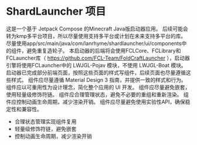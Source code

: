 # ShardLauncher 项目

这是一个基于 Jetpack Compose 的Minecraft Java版启动器应用。
后续可能会转为kmp多平台项目，所以尽量使用支持多平台或计划在未来支持多平台的库。
尽量使用app/src/main/java/com/lanrhyme/shardlauncher/ui/components中的组件，避免重复造轮子。
本启动器的后端将会使用FCLCore、FCLibrary和FCLauncher库（ https://github.com/FCL-Team/FoldCraftLauncher ），启动器引擎将使用FCLauncher中的 LWJGL-Pojav 模块，不使用 LWJGL-Boat 模块。
启动器已完成部分前端页面，按照这些页面的样式写组件，后续页面也尽量遵循这些样式。
组件应尽量遵循 Material Design 3 指南，并提供一致的样式和行为。
组件应以可重用性为设计理念，简化整个应用的 UI 开发。
组件应尽量避免嵌套，使用轻量级修饰符链。
组件应合理管理状态，避免不必要的重组和重新渲染。
组件应控制动画生命周期，减少渲染开销。
组件应尽量避免使用实验性API，确保稳定性和兼容性。

- 合理状态管理实现组件复用
- 轻量级修饰符链，避免嵌套
- 控制动画生命周期，减少渲染开销
